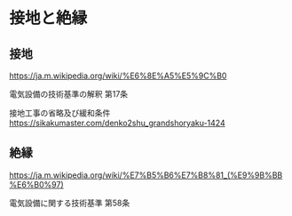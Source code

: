 # 接地と絶縁
## 接地
https://ja.m.wikipedia.org/wiki/%E6%8E%A5%E5%9C%B0

電気設備の技術基準の解釈
第17条

接地工事の省略及び緩和条件
https://sikakumaster.com/denko2shu_grandshoryaku-1424

## 絶縁
https://ja.m.wikipedia.org/wiki/%E7%B5%B6%E7%B8%81_(%E9%9B%BB%E6%B0%97)

電気設備に関する技術基準
第58条





